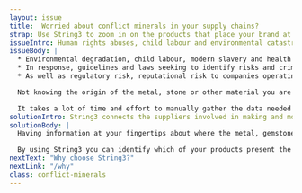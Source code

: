 ```yaml
---
layout: issue
title:  Worried about conflict minerals in your supply chains?
strap: Use String3 to zoom in on the products that place your brand at the most risk. It's free.
issueIntro: Human rights abuses, child labour and environmental catastrophes can be linked to many of the products and components that brands and retailers sell. Jewellery, building materials, smartphones, tablets and laptops often contain mined metals, gemstones and other minerals. Demand for such consumables has increased globally and many of the natural resources needed for their production are found in areas where conflict and corruption are widespread.
issueBody: |
  * Environmental degradation, child labour, modern slavery and health and safety issues for workers are commonplace within many of the places where mining and processing occurs. These are affecting an estimated 100 million people and their families worldwide.
  * In response, guidelines and laws seeking to identify risks and criminalise certain activities within precious metal supply chains have been developed.
  * As well as regulatory risk, reputational risk to companies operating within such supply chains is significant. The high value of especially precious metals and stones found in areas of economic deprivation makes it possible to earn essential finance quickly but leaves workers, their families and the environment open to potential abuse.

  Not knowing the origin of the metal, stone or other material you are using or where the processing took place to transform it into a finished product means companies don’t know what risks they are exposed to.

  It takes a lot of time and effort to manually gather the data needed to map supply chains, especially those which are more fragmented and lacking in transparency. As a result, brands are often left in the dark about the origin of their high value, often aspirational products or where processing activities took place.
solutionIntro: String3 connects the suppliers involved in making and moving your products without requiring anyone to disclose who they are. Questions can then be passed along the supply chain to get you the answers you need.
solutionBody: |
  Having information at your fingertips about where the metal, gemstones or other minerals in the products you sell originated, or where the processing stages took place puts you in control.

  By using String3 you can identify which of your products present the most risk to your brand and can monitor those risks over time. String3 also gives you the opportunity to communicate confidently about products you can demonstrate have been responsibly sourced.
nextText: "Why choose String3?"
nextLink: "/why"
class: conflict-minerals
---
```


